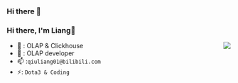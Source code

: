 ### Hi there 👋

### Hi there, I'm Liang👋

<img align="right" src="https://github-readme-stats.vercel.app/api?username=qiuliang988&show_icons=true&icon_color=CE1D2D&text_color=718096&bg_color=ffffff&hide_title=true" />


- 🔭 : OLAP & Clickhouse
- 🤔 : OLAP developer
- 📫 :`qiuliang01@bilibili.com`
- ⚡: `Dota3 & Coding`
<!--
**qiuliang988/qiuliang988** is a ✨ _special_ ✨ repository because its `README.md` (this file) appears on your GitHub profile.

Here are some ideas to get you started:

- 🔭 I’m currently working on ...
- 🌱 I’m currently learning ...
- 👯 I’m looking to collaborate on ...
- 🤔 I’m looking for help with ...
- 💬 Ask me about ...
- 📫 How to reach me: ...
- 😄 Pronouns: ...
- ⚡ Fun fact: ...
-->
